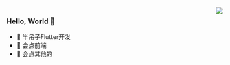 <img align="right" src="https://github-readme-stats.vercel.app/api?username=Adrift001&show_icons=true" />

### Hello, World 👋

- 🍎 半吊子Flutter开发
- 🙂 会点前端
- 🐶 会点其他的
